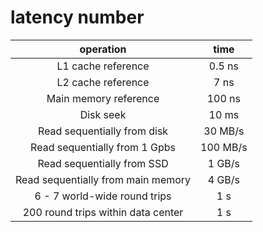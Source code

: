 # latency number

| operation                          | time     |
| :--------------------------------: | :------: |
| L1 cache reference                 | 0.5 ns   |
| L2 cache reference                 | 7 ns     |
| Main memory reference              | 100 ns   |
| Disk seek                          | 10 ms    |
| Read sequentially from disk        | 30 MB/s  |
| Read sequentially from 1 Gpbs      | 100 MB/s |
| Read sequentially from SSD         | 1 GB/s   |
| Read sequentially from main memory | 4 GB/s   |
| 6 - 7 world-wide round trips       | 1 s      |
| 200 round trips within data center | 1 s      |


